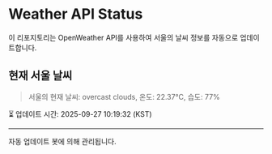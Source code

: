 
# Weather API Status

이 리포지토리는 OpenWeather API를 사용하여 서울의 날씨 정보를 자동으로 업데이트합니다.

## 현재 서울 날씨
> 서울의 현재 날씨: overcast clouds, 온도: 22.37°C, 습도: 77%

⏳ 업데이트 시간: 2025-09-27 10:19:32 (KST)

---
자동 업데이트 봇에 의해 관리됩니다.
